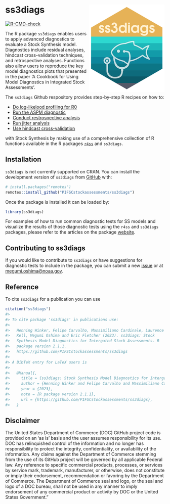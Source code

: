 
<!-- README.md is generated from README.Rmd. Please edit that file -->

# ss3diags <a href="http://pifscstockassessments.github.io/ss3diags/"><img src="man/figures/logo.png" align="right" /></a>

<!-- badges: start -->

[![R-CMD-check](https://github.com/PIFSCstockassessments/ss3diags/workflows/R-CMD-check/badge.svg)](https://github.com/PIFSCstockassessments/ss3diags/actions)
<!-- badges: end -->

The R package `ss3diags` enables users to apply advanced diagnostics to
evaluate a Stock Synthesis model. Diagnostics include residual analyses,
hindcast cross-validation techniques, and retrospective analyses.
Functions also allow users to reproduce the key model diagnostics plots
that presented in the paper ‘A Cookbook for Using Model Diagnostics in
Integrated Stock Assessments’.

The `ss3diags` Github respository provides step-by-step R recipes on how
to:

-   [Do log-likelood profiling for
    R0](https://pifscstockassessments.github.io/ss3diags/articles/likelihood.html)
-   [Run the ASPM
    diagnostic](https://github.com/PIFSCstockassessments/ss3diags/blob/master/Cookbook/Setup_ASPM_example.R)
-   [Conduct restrospective
    analysis](https://pifscstockassessments.github.io/ss3diags/articles/Retrospective-Analysis.html)
-   [Run jitter
    analysis](https://github.com/PIFSCstockassessments/ss3diags/blob/master/Cookbook/Jitter_test_example.R)
-   [Use hindcast
    cross-validation](https://pifscstockassessments.github.io/ss3diags/articles/hcxval.html)

with Stock Synthesis by making use of a comprehensive collection of R
functions available in the R packages
[`r4ss`](https://github.com/r4ss/r4ss) and `ss3diags`.

## Installation

`ss3diags` is not currently supported on CRAN. You can install the
development version of `ss3diags` from [GitHub](https://github.com/)
with:

``` r
# install.packages("remotes")
remotes::install_github("PIFSCstockassessments/ss3diags")
```

Once the package is installed it can be loaded by:

``` r
library(ss3diags)
```

For examples of how to run common diagnostic tests for SS models and
visualize the results of those diagnostic tests using the `r4ss` and
`ss3diags` packages, please refer to the articles on the package
[website](https://pifscstockassessments.github.io/ss3diags/).

## Contributing to ss3diags

If you would like to contribute to `ss3diags` or have suggestions for
diagnostic tests to include in the package, you can submit a new
[issue](https://github.com/PIFSCstockassessments/ss3diags/issues) or at
<megumi.oshima@noaa.gov>.

## Reference

To cite `ss3diags` for a publication you can use

``` r
citation("ss3diags")
#> 
#> To cite package 'ss3diags' in publications use:
#> 
#>   Henning Winker, Felipe Carvalho, Massimiliano Cardinale, Laurence
#>   Kell, Megumi Oshima and Eric Fletcher (2023). ss3diags: Stock
#>   Synthesis Model Diagnostics for Intergated Stock Assessments. R
#>   package version 2.1.1.
#>   https://github.com/PIFSCstockassessments/ss3diags
#> 
#> A BibTeX entry for LaTeX users is
#> 
#>   @Manual{,
#>     title = {ss3diags: Stock Synthesis Model Diagnostics for Intergated Stock Assessments},
#>     author = {Henning Winker and Felipe Carvalho and Massimiliano Cardinale and Laurence Kell and Megumi Oshima and Eric Fletcher},
#>     year = {2023},
#>     note = {R package version 2.1.1},
#>     url = {https://github.com/PIFSCstockassessments/ss3diags},
#>   }
```

## Disclaimer

The United States Department of Commerce (DOC) GitHub project code is
provided on an ‘as is’ basis and the user assumes responsibility for its
use. DOC has relinquished control of the information and no longer has
responsibility to protect the integrity, confidentiality, or
availability of the information. Any claims against the Department of
Commerce stemming from the use of its GitHub project will be governed by
all applicable Federal law. Any reference to specific commercial
products, processes, or services by service mark, trademark,
manufacturer, or otherwise, does not constitute or imply their
endorsement, recommendation or favoring by the Department of Commerce.
The Department of Commerce seal and logo, or the seal and logo of a DOC
bureau, shall not be used in any manner to imply endorsement of any
commercial product or activity by DOC or the United States Government.”

<!-- What is special about using `README.Rmd` instead of just `README.md`? You can include R chunks

You'll still need to render `README.Rmd` regularly, to keep `README.md` up-to-date. `devtools::build_readme()` is handy for this. You could also use GitHub Actions to re-render `README.Rmd` every time you push. An example workflow can be found here: <https://github.com/r-lib/actions/tree/v1/examples>.

In that case, don't forget to commit and push the resulting figure files, so they display on GitHub and CRAN.-->
